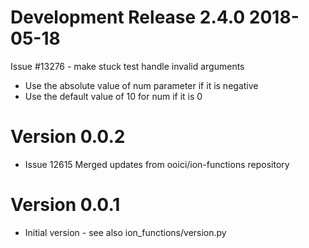 # Development Release 2.4.0 2018-05-18

Issue #13276 - make stuck test handle invalid arguments
- Use the absolute value of num parameter if it is negative
- Use the default value of 10 for num if it is 0

# Version 0.0.2

* Issue 12615 Merged updates from ooici/ion-functions repository

# Version 0.0.1

* Initial version - see also ion_functions/version.py
